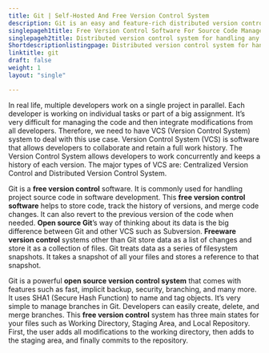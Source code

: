 ```yaml
---
title: Git | Self-Hosted And Free Version Control System
description: Git is an easy and feature-rich distributed version control system. It helps software developers to manage their code and work in an isolated environment.
singlepageh1title: Free Version Control Software For Source Code Management
singlepageh2title: Distributed version control system for handling any type of projects. Keeps track of software resources and make efficient development processes.
Shortdescriptionlistingpage: Distributed version control system for handling any type of projects. Keeps track of software resources and make efficient development processes.
linktitle: git
draft: false
weight: 1
layout: "single"

---
```


In real life, multiple developers work on a single project in parallel. Each developer is working on individual tasks or part of a big assignment. It’s very difficult for managing the code and then integrate modifications from all developers. Therefore, we need to have VCS (Version Control System) system to deal with this use case. Version Control System (VCS) is software that allows developers to collaborate and retain a full work history. The Version Control System allows developers to work concurrently and keeps a history of each version. The major types of VCS are: Centralized Version Control and Distributed Version Control System.

Git is a **free version control** software. It is commonly used for handling project source code in software development. This **free version control software** helps to store code, track the history of versions, and merge code changes. It can also revert to the previous version of the code when needed. **Open source Git**’s way of thinking about its data is the big difference between Git and other VCS such as Subversion. **Freeware version control** systems other than Git store data as a list of changes and store it as a collection of files. Git treats data as a series of filesystem snapshots. It takes a snapshot of all your files and stores a reference to that snapshot.

Git is a powerful **open source version control system** that comes with features such as fast, implicit backup, security, branching, and many more. It uses SHA1 (Secure Hash Function) to name and tag objects. It’s very simple to manage branches in Git. Developers can easily create, delete, and merge branches. This **free version control** system has three main states for your files such as Working Directory, Staging Area, and Local Repository. First, the user adds all modifications to the working directory, then adds to the staging area, and finally commits to the repository.